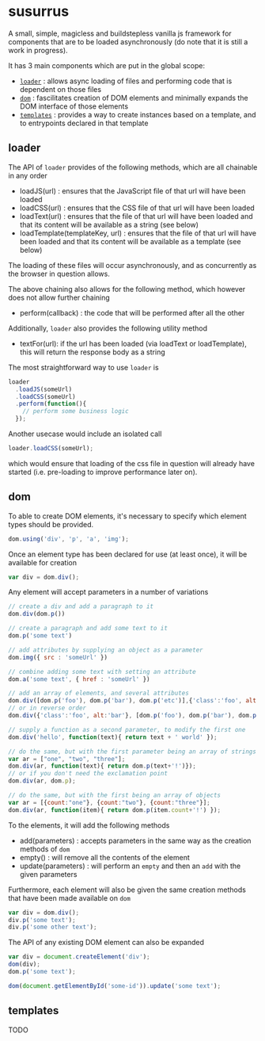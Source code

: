# susurrus

A small, simple, magicless and buildstepless vanilla js framework for components that are to be loaded asynchronously (do note that it is still a work in progress).

It has 3 main components which are put in the global scope:
- [`loader`](#loader) : allows async loading of files and performing code that is dependent on those files
- [`dom`](#dom) : fascilitates creation of DOM elements and minimally expands the DOM interface of those elements  
- [`templates`](#templates) : provides a way to create instances based on a template, and to entrypoints declared in that template

## loader

The API of `loader` provides of the following methods, which are all chainable in any order
- loadJS(url) : ensures that the JavaScript file of that url will have been loaded
- loadCSS(url) : ensures that the CSS file of that url will have been loaded
- loadText(url) : ensures that the file of that url will have been loaded and that its content will be available as a string (see below)
- loadTemplate(templateKey, url) : ensures that the file of that url will have been loaded and that its content will be available as a template (see below)

The loading of these files will occur asynchronously, and as concurrently as the browser in question allows.

The above chaining also allows for the following method, which however does not allow further chaining
- perform(callback) : the code that will be performed after all the other 

Additionally, `loader` also provides the following utility method
- textFor(url): if the url has been loaded (via loadText or loadTemplate), this will return the response body as a string

The most straightforward way to use `loader` is
```javascript
loader
  .loadJS(someUrl)
  .loadCSS(someUrl)
  .perform(function(){
    // perform some business logic
  });
```

Another usecase would include an isolated call
```javascript
loader.loadCSS(someUrl);
```
which would ensure that loading of the css file in question will already have started (i.e. pre-loading to improve performance later on).

## dom

To able to create DOM elements, it's necessary to specify which element types should be provided.
```javascript
dom.using('div', 'p', 'a', 'img');
```

Once an element type has been declared for use (at least once), it will be available for creation
```javascript
var div = dom.div();
```
Any element will accept parameters in a number of variations
```javascript
// create a div and add a paragraph to it
dom.div(dom.p())

// create a paragraph and add some text to it
dom.p('some text')

// add attributes by supplying an object as a parameter
dom.img({ src : 'someUrl' })

// combine adding some text with setting an attribute
dom.a('some text', { href : 'someUrl' })

// add an array of elements, and several attributes
dom.div([dom.p('foo'), dom.p('bar'), dom.p('etc')],{'class':'foo', alt:'bar'});
// or in reverse order
dom.div({'class':'foo', alt:'bar'}, [dom.p('foo'), dom.p('bar'), dom.p('etc')]);

// supply a function as a second parameter, to modify the first one
dom.div('hello', function(text){ return text + ' world' });

// do the same, but with the first parameter being an array of strings
var ar = ["one", "two", "three"];
dom.div(ar, function(text){ return dom.p(text+'!')});
// or if you don't need the exclamation point
dom.div(ar, dom.p);

// do the same, but with the first being an array of objects
var ar = [{count:"one"}, {count:"two"}, {count:"three"}];
dom.div(ar, function(item){ return dom.p(item.count+'!') });
```

To the elements, it will add the following methods
- add(parameters) : accepts parameters in the same way as the creation methods of `dom` 
- empty() : will remove all the contents of the element
- update(parameters) : will perform an `empty` and then an `add` with the given parameters

Furthermore, each element will also be given the same creation methods that have been made available on `dom`
```javascript
var div = dom.div();
div.p('some text');
div.p('some other text');
```
The API of any existing DOM element can also be expanded
```javascript
var div = document.createElement('div');
dom(div);
dom.p('some text');

dom(document.getElementById('some-id')).update('some text');
```

## templates

TODO


